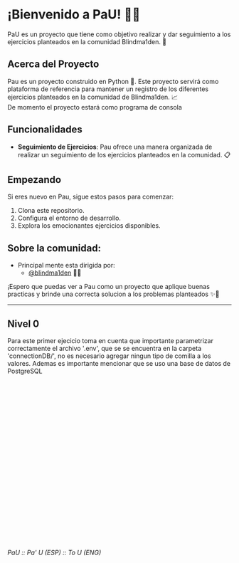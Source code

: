 # ¡Bienvenido a PaU! 👋🚀

PaU es un proyecto que tiene como objetivo realizar y dar seguimiento a los ejercicios planteados en la comunidad Blindma1den. 🎯

## Acerca del Proyecto

Pau es un proyecto construido en Python 🐍. Este proyecto servirá como plataforma de referencia para mantener un registro de los diferentes ejercicios planteados en la comunidad de Blindma1den. 📈
<br>
De momento el proyecto estará como programa de consola

## Funcionalidades

- **Seguimiento de Ejercicios**: Pau ofrece una manera organizada de realizar un seguimiento de los ejercicios planteados en la comunidad. 📋


## Empezando

Si eres nuevo en Pau, sigue estos pasos para comenzar:

1. Clona este repositorio.
2. Configura el entorno de desarrollo.
3. Explora los emocionantes ejercicios disponibles.

## Sobre la comunidad:

- Principal mente esta dirigida por:
    - [@blindma1den](https://discord.gg/pau-proyecto) 👩‍💻

¡Espero que puedas ver a Pau como un proyecto que aplique buenas practicas y brinde una correcta solucion a los problemas planteados ✨🌟

---
## Nivel 0

Para este primer ejecicio toma en cuenta que importante parametrizar correctamente el archivo '.env', que se se encuentra en la carpeta 'connectionDB/', no es necesario agregar ningun tipo de comilla a los valores. Ademas es importante mencionar que se uso una base de datos de PostgreSQL


<br><br><br>
<br><br><br>
<br><br><br>
<br><br><br>
<br><br><br>
<br><br><br>
<br><br><br>

###### PaU :: Pa' U (ESP) :: To U (ENG)


